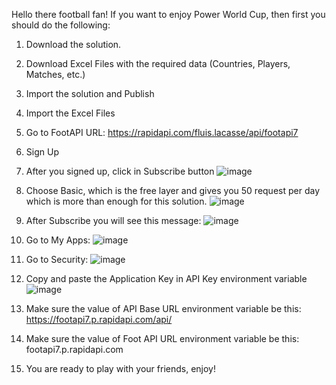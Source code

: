 Hello there football fan!
If you want to enjoy Power World Cup, then first you should do the following:
1)	Download the solution.
2)	Download Excel Files with the required data (Countries, Players, Matches, etc.)
3)	Import the solution and Publish
4)	Import the Excel Files
5)	Go to FootAPI URL: https://rapidapi.com/fluis.lacasse/api/footapi7
6)	Sign Up
7)	After you signed up, click in Subscribe button
![image](https://user-images.githubusercontent.com/117593801/200523822-4155f47d-b235-4d0e-95c3-144c3a3c8a3e.png)

8)	Choose Basic, which is the free layer and gives you 50 request per day which is more than enough for this solution.
![image](https://user-images.githubusercontent.com/117593801/200523857-4578de77-85a9-49e8-b49a-0619487e157f.png)
 
9)	After Subscribe you will see this message:
![image](https://user-images.githubusercontent.com/117593801/200523891-9932a596-fbd2-44e3-b2f0-ff46e182d5db.png)

10)	Go to My Apps:
![image](https://user-images.githubusercontent.com/117593801/200523949-76848da5-31fe-498c-b3f9-332fc1d67b4f.png)

11)	Go to Security:
![image](https://user-images.githubusercontent.com/117593801/200523976-0011c945-07e2-4f42-8073-9aa2f231156e.png)

12)	Copy and paste the Application Key in API Key environment variable
![image](https://user-images.githubusercontent.com/117593801/200524001-d4dfa634-6d7a-46e4-bac9-f42a78ba70eb.png)

13)	Make sure the value of API Base URL environment variable be this:
https://footapi7.p.rapidapi.com/api/

14)	 Make sure the value of Foot API URL environment variable be this:
footapi7.p.rapidapi.com

15)	You are ready to play with your friends, enjoy!

